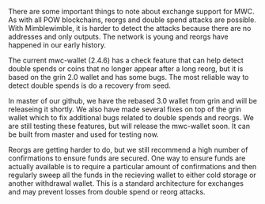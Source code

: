 <p>There are some important things to note about exchange support for MWC. As with all POW blockchains, reorgs and double spend attacks are possible. With Mimblewimble, it is harder to detect the attacks because there are no addresses and only outputs. The network is young and reorgs have happened in our early history.
<p>
<p>The current mwc-wallet (2.4.6) has a check feature that can help detect double spends or coins that no longer appear after a long reorg, but it is based on the grin 2.0 wallet and has some bugs. The most reliable way to detect double spends is do a recovery from seed.
<p>
<p>In master of our github, we have the rebased 3.0 wallet from grin and will be releaseing it shortly. We also have made several fixes on top of the grin wallet which to fix additional bugs related to double spends and reorgs. We are still testing these features, but will release the mwc-wallet soon. It can be built from master and used for testing now.
<p>
<p>Reorgs are getting harder to do, but we still recommend a high number of confirmations to ensure funds are secured. One way to ensure funds are actually available is to require a particular amount of confirmations and then regularly sweep all the funds in the recieving wallet to either cold storage or another withdrawal wallet. This is a standard architecture for exchanges and may prevent losses from double spend or reorg attacks.
